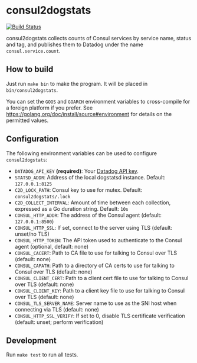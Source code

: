 consul2dogstats
===============

[![Build Status](https://travis-ci.org/zendesk/consul2dogstats.svg?branch=master)](https://travis-ci.org/zendesk/consul2dogstats)

consul2dogstats collects counts of Consul services by service name, status and
tag, and publishes them to Datadog under the name `consul.service.count`.

How to build
------------

Just run `make bin` to make the program.  It will be placed in `bin/consul2dogstats`.

You can set the `GOOS` and `GOARCH` environment variables to cross-compile for
a foreign platform if you prefer.  See
https://golang.org/doc/install/source#environment for details on the permitted
values.

Configuration
-------------

The following environment variables can be used to configure `consul2dogstats`:

* `DATADOG_API_KEY` **(required)**: Your [Datadog API key](https://app.datadoghq.com/account/settings#api).
* `STATSD_ADDR`: Address of the local dogstatsd instance.
  Default: `127.0.0.1:8125`
* `C2D_LOCK_PATH`: Consul key to use for mutex.
  Default: `consul2dogstats/.lock`
* `C2D_COLLECT_INTERVAL`: Amount of time between each collection, expressed as
   a Go duration string.  Default: `10s`
* `CONSUL_HTTP_ADDR`: The address of the Consul agent (default: `127.0.0.1:8500`)
* `CONSUL_HTTP_SSL`: If set, connect to the server using TLS (default: unset/no TLS)
* `CONSUL_HTTP_TOKEN`: The API token used to authenticate to the Consul agent (optional, default: none)
* `CONSUL_CACERT`: Path to CA file to use for talking to Consul over TLS (default: none)
* `CONSUL_CAPATH`: Path to a directory of CA certs to use for talking to Consul over TLS (default: none)
* `CONSUL_CLIENT_CERT`: Path to a client cert file to use for talking to Consul over TLS (default: none)
* `CONSUL_CLIENT_KEY`: Path to a client key file to use for talking to Consul over TLS (default: none)
* `CONSUL_TLS_SERVER_NAME`: Server name to use as the SNI host when connecting via TLS (default: none)
* `CONSUL_HTTP_SSL_VERIFY`: If set to 0, disable TLS certificate verification (default: unset; perform verification)

Development
-----------

Run `make test` to run all tests.
